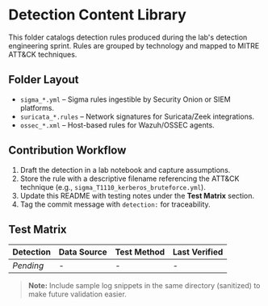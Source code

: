 # Detection Content Library

This folder catalogs detection rules produced during the lab's detection engineering sprint. Rules are grouped by technology and mapped to MITRE ATT&CK techniques.

## Folder Layout
- `sigma_*.yml` – Sigma rules ingestible by Security Onion or SIEM platforms.
- `suricata_*.rules` – Network signatures for Suricata/Zeek integrations.
- `ossec_*.xml` – Host-based rules for Wazuh/OSSEC agents.

## Contribution Workflow
1. Draft the detection in a lab notebook and capture assumptions.
2. Store the rule with a descriptive filename referencing the ATT&CK technique (e.g., `sigma_T1110_kerberos_bruteforce.yml`).
3. Update this README with testing notes under the **Test Matrix** section.
4. Tag the commit message with `detection:` for traceability.

## Test Matrix
| Detection | Data Source | Test Method | Last Verified |
|-----------|-------------|-------------|---------------|
| _Pending_ | - | - | - |

> **Note:** Include sample log snippets in the same directory (sanitized) to make future validation easier.
